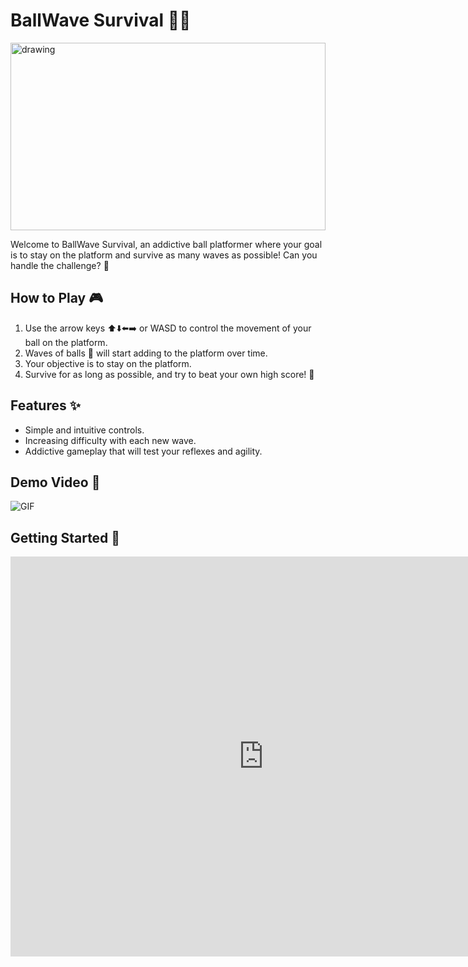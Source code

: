 # BallWave Survival 🏀🌊

<img src="READMEAssets\screenshot.png" alt="drawing" width="100%" height="300"/>

Welcome to BallWave Survival, an addictive ball platformer where your goal is to stay on the platform and survive as many waves as possible! Can you handle the challenge? 🚀

## How to Play 🎮

1. Use the arrow keys ⬆️⬇️⬅️➡️ or WASD to control the movement of your ball on the platform.
2. Waves of balls 🏀 will start adding to the platform over time.
3. Your objective is to stay on the platform.
4. Survive for as long as possible, and try to beat your own high score! 💯

## Features ✨

- Simple and intuitive controls.
- Increasing difficulty with each new wave.
- Addictive gameplay that will test your reflexes and agility.

## Demo Video 🎥

![GIF](https://s11.gifyu.com/images/ezgif.com-video-to-gif52654f4d7651b2cb.gif)

## Getting Started 🚀

<iframe id='webgl_iframe' frameborder="0" allow="autoplay; fullscreen; vr" allowfullscreen="" allowvr=""
    mozallowfullscreen="true" src="https://play.unity.com/webgl/7af849d2-635c-4613-8157-eee2a493b4df?screenshot=false&embedType=embed"  width="810"
    height="640" onmousewheel="" webkitallowfullscreen="true"></iframe>


